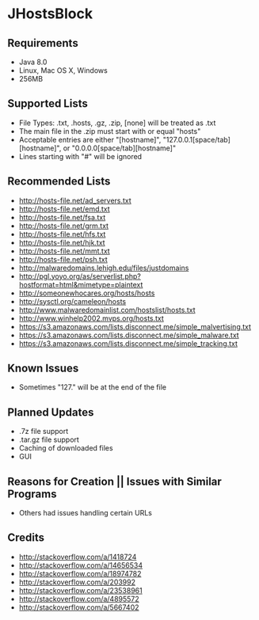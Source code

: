 JHostsBlock
==========

Requirements
------------
- Java 8.0
- Linux, Mac OS X, Windows
- 256MB

Supported Lists
---------------
- File Types: .txt, .hosts, .gz, .zip, [none] will be treated as .txt
- The main file in the .zip must start with or equal "hosts"
- Acceptable entries are either "[hostname]", "127.0.0.1[space/tab][hostname]", or "0.0.0.0[space/tab][hostname]"
- Lines starting with "#" will be ignored

Recommended Lists
-----------------
- http://hosts-file.net/ad_servers.txt
- http://hosts-file.net/emd.txt
- http://hosts-file.net/fsa.txt
- http://hosts-file.net/grm.txt
- http://hosts-file.net/hfs.txt
- http://hosts-file.net/hjk.txt
- http://hosts-file.net/mmt.txt
- http://hosts-file.net/psh.txt
- http://malwaredomains.lehigh.edu/files/justdomains
- http://pgl.yoyo.org/as/serverlist.php?hostformat=html&mimetype=plaintext
- http://someonewhocares.org/hosts/hosts
- http://sysctl.org/cameleon/hosts
- http://www.malwaredomainlist.com/hostslist/hosts.txt
- http://www.winhelp2002.mvps.org/hosts.txt
- https://s3.amazonaws.com/lists.disconnect.me/simple_malvertising.txt
- https://s3.amazonaws.com/lists.disconnect.me/simple_malware.txt
- https://s3.amazonaws.com/lists.disconnect.me/simple_tracking.txt

Known Issues
------------
- Sometimes "127." will be at the end of the file

Planned Updates
---------------
- .7z file support
- .tar.gz file support
- Caching of downloaded files
- GUI

Reasons for Creation || Issues with Similar Programs
----------------------------------------------------
- Others had issues handling certain URLs

Credits
-------
- http://stackoverflow.com/a/1418724
- http://stackoverflow.com/a/14656534
- http://stackoverflow.com/a/18974782
- http://stackoverflow.com/a/203992
- http://stackoverflow.com/a/23538961
- http://stackoverflow.com/a/4895572
- http://stackoverflow.com/a/5667402
